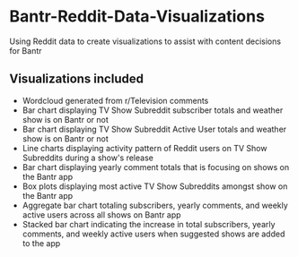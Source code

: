 # Bantr-Reddit-Data-Visualizations
Using Reddit data to create visualizations to assist with content decisions for Bantr

## Visualizations included
* Wordcloud generated from r/Television comments
* Bar chart displaying TV Show Subreddit subscriber totals and weather show is on Bantr or not
* Bar chart displaying TV Show Subreddit Active User totals and weather show is on Bantr or not
* Line charts displaying activity pattern of Reddit users on TV Show Subreddits during a show's release
* Bar chart displaying yearly comment totals that is focusing on shows on the Bantr app
* Box plots displaying most active TV Show Subreddits amongst show on the Bantr app
* Aggregate bar chart totaling subscribers, yearly comments, and weekly active users across all shows on Bantr app
* Stacked bar chart indicating the increase in total subscribers, yearly comments, and weekly active users when suggested shows are added to the app
